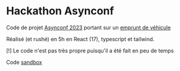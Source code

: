 # Hackathon Asynconf

Code de projet [Asynconf 2023](https://asynconf.fr/) portant sur un [emprunt de véhicule](https://asynconf.fr/docs/sujet_tournoi.pdf)

Réalisé (et rushé) en 5h en React (17), typescript et tailwind.

[!] Le code n'est pas très propre puisqu'il a été fait en peu de temps

Code [sandbox](https://codesandbox.io/s/hackaton-asynconf-tr53r4?file=/src/pages/EmpruntResultat/EmpruntResultat.tsx)
